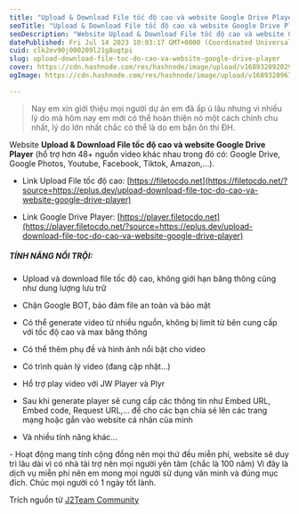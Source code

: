 ```yaml
---
title: "Upload & Download File tốc độ cao và website Google Drive Player"
seoTitle: "Upload & Download File tốc độ cao và website Google Drive Player"
seoDescription: "Website Upload & Download File tốc độ cao và website Google Drive Player (hổ trợ hơn 48+ nguồn video khác nhau trong đó có: Google Drive, Google Photos, You"
datePublished: Fri Jul 14 2023 10:03:17 GMT+0000 (Coordinated Universal Time)
cuid: clk2ev90j000209l21g8ugtpi
slug: upload-download-file-toc-do-cao-va-website-google-drive-player
cover: https://cdn.hashnode.com/res/hashnode/image/upload/v1689328920294/34719231-adab-4e6a-b66c-c551607067b6.png
ogImage: https://cdn.hashnode.com/res/hashnode/image/upload/v1689328967652/3460802e-60db-4466-9579-a401968cedb0.png

---
```


> Nay em xin giới thiệu mọi người dự án em đã ấp ủ lâu nhưng vì nhiều lý do mà hôm nay em mới có thể hoàn thiện nó một cách chỉnh chu nhất, lý do lớn nhất chắc có thể là do em bận ôn thi ĐH.

Website **Upload & Download File tốc độ cao và website Google Drive Player** (hổ trợ hơn 48+ nguồn video khác nhau trong đó có: Google Drive, Google Photos, Youtube, Facebook, Tiktok, Amazon,...).

* Link Upload File tốc độ cao: [https://filetocdo.net](https://filetocdo.net/?source=https://eplus.dev/upload-download-file-toc-do-cao-va-website-google-drive-player)
    
* Link Google Drive Player: [https://player.filetocdo.net](https://player.filetocdo.net/?source=https://eplus.dev/upload-download-file-toc-do-cao-va-website-google-drive-player)
    

##### **TÍNH NĂNG NỔI TRỘI:**

* Upload và download file tốc độ cao, không giới hạn băng thông cũng như dung lượng lưu trữ
    
* Chặn Google BOT, bảo đảm file an toàn và bảo mật
    
* Có thể generate video từ nhiều nguồn, không bị limit từ bên cung cấp với tốc độ cao và max băng thông
    
* Có thể thêm phụ đề và hình ảnh nổi bật cho video
    
* Có trình quản lý video (đang cập nhật...)
    
* Hổ trợ play video với JW Player và Plyr
    
* Sau khi generate player sẽ cung cấp các thông tin như Embed URL, Embed code, Request URL,... để cho các bạn chia sẻ lên các trang mạng hoặc gắn vào website cá nhân của mình
    
* Và nhiều tính năng khác...
    

\- Hoạt động mang tính cộng đồng nên mọi thứ đều miễn phí, website sẽ duy trì lâu dài vì có nhà tài trợ nên mọi người yên tâm (chắc là 100 năm) Vì đây là dịch vụ miễn phí nên em mong mọi người sử dụng văn minh và đúng mục đích. Chúc mọi người có 1 ngày tốt lành.

Trích nguồn từ [J2Team Community](https://www.facebook.com/groups/j2team.community/posts/2166478603684248)